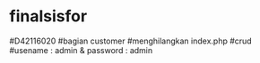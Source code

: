 # finalsisfor
#D42116020
#bagian customer
#menghilangkan index.php
#crud
#usename : admin & password : admin

